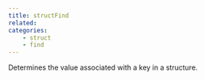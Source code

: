 ```yaml
---
title: structFind
related:
categories:
    - struct
    - find
---
```


Determines the value associated with a key in a structure.